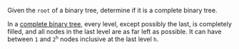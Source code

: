 Given the `root` of a binary tree, determine if it is a complete binary tree.

In a [complete binary tree](https://en.wikipedia.org/wiki/Binary_tree#Types_of_binary_trees), every level, except possibly the last, is completely filled, and all nodes in the last level are as far left as possible. It can have between `1` and <code>2<sup>h</sup></code> nodes inclusive at the last level `h`.